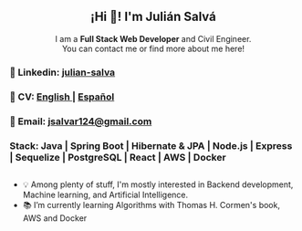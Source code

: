 
<h2 align="center">¡Hi 👋! I'm Julián Salvá </h2>
<p align="center">I am a <strong>Full Stack Web Developer</strong> and Civil Engineer.<br />You can contact me or find more about me  here!</p>
<!-- <p align="center">
   <a id="text" href="https://www.linkedin.com/in/julian-salva/" target="blank" style='margin-right:4px'>
    <img align="center" src="https://cdn.jsdelivr.net/npm/simple-icons@3.0.1/icons/linkedin.svg" alt="linkedin" height="32px" width="32px" />
  </a>
    <a href="https://drive.google.com/file/d/1HybnyTcaln_LDbR7T07NZBEUYLlVxLmY/view?usp=sharing" target="blank">
    <img align="center" src="https://cdn.jsdelivr.net/npm/simple-icons@3.0.1/icons/googledrive.svg" alt="midu.dev" height="32px" width="32px" />
  </a>
   <a style="color:red" href="mailto:jsalvar124@gmail.com" target="blank" style='margin-right:4px'>
    <img align="center" src="https://cdn.jsdelivr.net/npm/simple-icons@3.0.1/icons/gmail.svg" alt="mail" height="32px" width="32px" />
  </a>
</p> -->
<!-- <h3>💻  Dev Portfolio: <a href="https://julian-salva-dev.vercel.app/" target="blank"> julian-salva-dev  -->
  </a>
  </h3>
<h3>💼  Linkedin: <a href="https://www.linkedin.com/in/julian-salva/" target="blank"> julian-salva</a>
  </h3>
  <h3> 📃 CV:  <a href="https://drive.google.com/file/d/1-Zf8nMl2Q8VVkaFMRpm2uljpoR8-qGuI/view?usp=drive_link" target="blank">English 
  </a> | <a href="https://drive.google.com/file/d/1tbZfGCL4AEGrjOuEbi8YQTdXZ1G6rCWX/view?usp=drive_link" target="blank">Español
  </a>
  
  </h3>
  <h3> 📧 Email:     <a href="mailto:jsalvar124@gmail.com" target="blank" style='margin-right:4px'> jsalvar124@gmail.com
  </a>
  </h3>
<h3>Stack: Java | Spring Boot | Hibernate & JPA | Node.js | Express | Sequelize | PostgreSQL | React | AWS | Docker </h3>
<h2></h2>
<ul>
  <li>💡 Among plenty of stuff, I'm mostly interested in Backend development, Machine learning, and Artificial Intelligence.</li>
  <li>📚 I’m currently learning Algorithms with Thomas H. Cormen's book, AWS and Docker</li>
</ul>

<!---
Jsalvar124/Jsalvar124 is a ✨ special ✨ repository because its `README.md` (this file) appears on your GitHub profile.
You can click the Preview link to take a look at your changes.
--->
